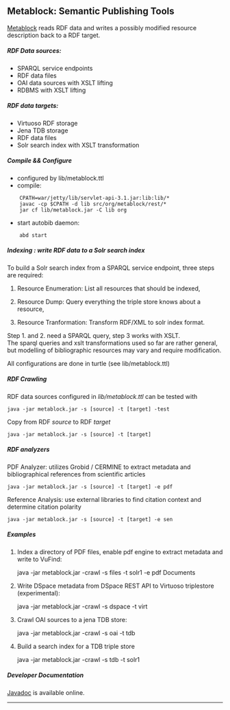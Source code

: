 
## Metablock: Semantic Publishing Tools 

  [Metablock](http://cloud8.github.io/Metablock) reads RDF data and 
  writes a possibly modified resource description back to a RDF target.

##### RDF Data sources:
  
  - SPARQL service endpoints
  - RDF data files 
  - OAI data sources with XSLT lifting
  - RDBMS with XSLT lifting

##### RDF data targets:

  - Virtuoso RDF storage
  - Jena TDB storage
  - RDF data files 
  - Solr search index with XSLT transformation

##### Compile && Configure

  - configured by lib/metablock.ttl 
  - compile:
```
    CPATH=war/jetty/lib/servlet-api-3.1.jar:lib:lib/*
    javac -cp $CPATH -d lib src/org/metablock/rest/*
    jar cf lib/metablock.jar -C lib org
```
  - start autobib daemon:
```
    abd start
```

##### Indexing : write RDF data to a Solr search index

  To build a Solr search index from a SPARQL service endpoint,
  three steps are required:

  1. Resource Enumeration: List all resources that should be indexed,

  2. Resource Dump: Query everything the triple store knows about a resource,

  3. Resource Tranformation: Transform RDF/XML to solr index format.


Step 1. and 2. need a SPARQL query, step 3 works with XSLT. <br/>
  The sparql queries and xslt transformations used so far are rather general, 
  but modelling of bibliographic resources may vary and require modification.  

  All configurations are done in turtle (see lib/metablock.ttl)

##### RDF Crawling

  RDF data sources configured in *lib/metablock.ttl* can be tested with

    java -jar metablock.jar -s [source] -t [target] -test

  Copy from RDF *source* to RDF *target*

    java -jar metablock.jar -s [source] -t [target]


##### RDF analyzers

  PDF Analyzer: utilizes Grobid / CERMINE to extract metadata and
  bibliographical references from scientific articles 

    java -jar metablock.jar -s [source] -t [target] -e pdf

  Reference Analysis: use external libraries to find citation context and
  determine citation polarity

    java -jar metablock.jar -s [source] -t [target] -e sen


##### Examples

   1. Index a directory of PDF files, enable pdf engine to extract metadata 
      and write to VuFind:

        java -jar metablock.jar -crawl -s files -t solr1 -e pdf Documents

   2. Write DSpace metadata from DSpace REST API to Virtuoso triplestore 
      (experimental):
   
        java -jar metablock.jar -crawl -s dspace -t virt

   3. Crawl OAI sources to a jena TDB store:

        java -jar metablock.jar -crawl -s oai -t tdb

   4. Build a search index for a TDB triple store

        java -jar metablock.jar -crawl -s tdb -t solr1


##### Developer Documentation

  [Javadoc](http://cloud8.github.io/Metablock/doc) is available online.




____________________________________________________________________________
